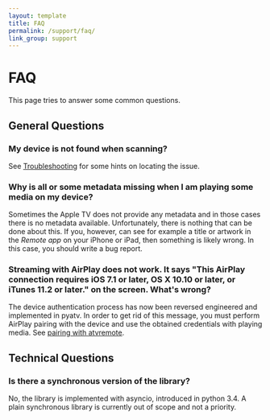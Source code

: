 ```yaml
---
layout: template
title: FAQ
permalink: /support/faq/
link_group: support
---
```

# FAQ

This page tries to answer some common questions.

## General Questions

### My device is not found when scanning?

See [Troubleshooting](../troubleshooting/) for some hints on locating the issue.

### Why is all or some metadata missing when I am playing some media on my device?

Sometimes the Apple TV does not provide any metadata and in those cases there
is no metadata available. Unfortunately, there is nothing that can be done about
this. If you, however, can see for example a title or artwork in the
*Remote app* on your iPhone or iPad, then something is likely wrong. In this
case, you should write a bug report.

### Streaming with AirPlay does not work. It says "This AirPlay connection requires iOS 7.1 or later, OS X 10.10 or later, or iTunes 11.2 or later." on the screen. What's wrong?

The device authentication process has now been reversed engineered and implemented
in pyatv. In order to get rid of this message, you must perform AirPlay pairing with
the device and use the obtained credentials with playing media. See
[pairing with atvremote](../..//documentation/atvremote).

## Technical Questions

### Is there a synchronous version of the library?

No, the library is implemented with asyncio, introduced in python 3.4. A plain
synchronous library is currently out of scope and not a priority.
